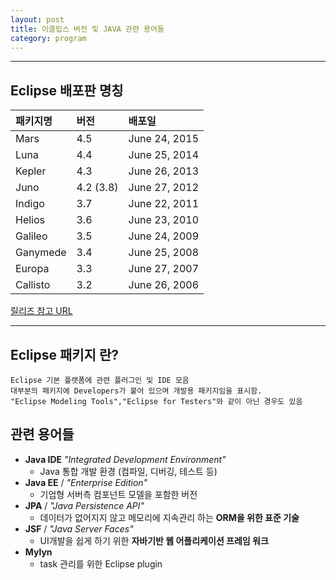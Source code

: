```yaml
---
layout: post
title: 이클립스 버전 및 JAVA 관련 용어들
category: program
---
```


***
## Eclipse 배포판 명칭

| **패키지명** | **버전** | **배포일** |
| :------------ | :----------- | :------------------- |
| Mars      | 4.5       | June 24, 2015
| Luna	    | 4.4	      | June 25, 2014	     
| Kepler	  | 4.3	      | June 26, 2013	   
| Juno	    | 4.2 (3.8)	| June 27, 2012
| Indigo	  | 3.7	      | June 22, 2011	   
| Helios	  | 3.6	      | June 23, 2010	   
| Galileo	  | 3.5	      | June 24, 2009	 
| Ganymede	| 3.4	      | June 25, 2008	 
| Europa	  | 3.3	      | June 27, 2007	   
| Callisto	| 3.2	      | June 26, 2006	 

 [릴리즈 참고 URL](https://wiki.eclipse.org/Simultaneous_Release)

***
## Eclipse 패키지 란?
    Eclipse 기본 플랫폼에 관련 플러그인 및 IDE 모음
    대부분의 패키지에 Developers가 붙어 있으며 개발용 패키지임을 표시함.
    "Eclipse Modeling Tools","Eclipse for Testers"와 같이 아닌 경우도 있음

## 관련 용어들
+ **Java IDE** _"Integrated Development Environment"_
  + Java 통합 개발 환경 (컴파일, 디버깅, 테스트 등)
+ **Java EE** / _"Enterprise Edition"_
  + 기업형 서버측 컴포넌트 모델을 포함한 버전
+ **JPA** / _"Java Persistence API"_
  +  데이터가 없어지지 않고 메모리에 지속관리 하는 **ORM을 위한 표준 기술**
+ **JSF** / _"Java Server Faces"_
  + UI개발을 쉽게 하기 위한 **자바기반 웹 어플리케이션 프레임 워크**
+ **Mylyn**
  + task 관리를 위한 Eclipse plugin
